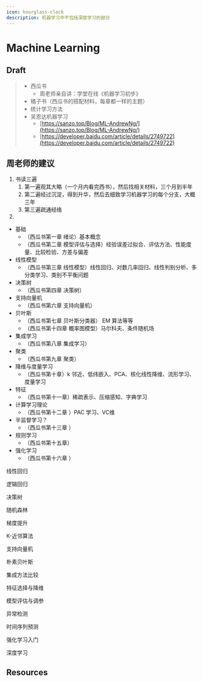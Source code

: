 ```yaml
---
icon: hourglass-clock
description: 机器学习中不包括深度学习的部分
---
```


# Machine Learning

## Draft

> * 西瓜书
>   * 周老师亲自讲：学堂在线《机器学习初步》
> * 橘子书（西瓜书的搭配材料，每章都一样的主题）
> * 统计学习方法
> * 吴恩达机器学习
>   * [https://sanzo.top/Blog/ML-AndrewNg/](https://sanzo.top/Blog/ML-AndrewNg/)
>   * [https://developer.baidu.com/article/details/2749722](https://developer.baidu.com/article/details/2749722)

## 周老师的建议

1. 书读三遍
   1. 第一遍观其大略（一个月内看完西书），然后找相关材料，三个月到半年
   2. 第二遍经过沉淀，得到升华，然后去细致学习机器学习的每个分支，大概三年
   3. 第三遍疏通经络
2.



* 基础
  * （西瓜书第一章 绪论）基本概念
  * （西瓜书第二章 模型评估与选择）经验误差过拟合、评估方法、性能度量、比较检验、方差与偏差
* 线性模型
  * （西瓜书第三章 线性模型）线性回归、对数几率回归、线性判别分析、多分类学习、类别不平衡问题
* 决策树
  * （西瓜书第四章 决策树）
* 支持向量机
  * （西瓜书第六章 支持向量机）
* 贝叶斯
  * （西瓜书第七章 贝叶斯分类器） EM 算法等等
  * （西瓜书第十四章 概率图模型）马尔科夫、条件随机场
* 集成学习
  * （西瓜书第八章 集成学习）
* 聚类
  * （西瓜书第九章 聚类）
* 降维与度量学习
  * （西瓜书第十章）k 邻近、低纬嵌入、PCA、核化线性降维、流形学习、度量学习
* 特征
  * （西瓜书第十一章）稀疏表示、压缩感知、字典学习
* 计算学习理论
  * （西瓜书第十二章  ）PAC 学习、VC维
* 半监督学习？
  * （西瓜书第十三章  ）
* 规则学习
  * （西瓜书第十五章）
* 强化学习
  * （西瓜书第十六章 ）

线性回归

逻辑回归

决策树

随机森林

梯度提升

K-近邻算法

支持向量机

朴素贝叶斯

集成方法比较

特征选择与降维

模型评估与调参

异常检测

时间序列预测

强化学习入门

深度学习

## Resources

